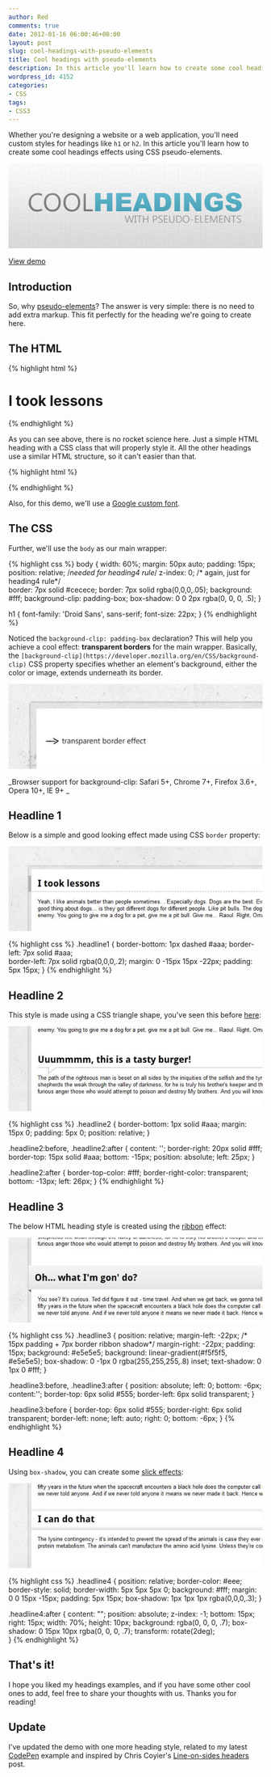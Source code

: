 ```yaml
---
author: Red
comments: true
date: 2012-01-16 06:00:46+00:00
layout: post
slug: cool-headings-with-pseudo-elements
title: Cool headings with pseudo-elements
description: In this article you'll learn how to create some cool headings effects using CSS pseudo-elements.
wordpress_id: 4152
categories:
- CSS
tags:
- CSS3
---
```


Whether you're designing a website or a web application, you'll need custom styles for headings like `h1` or `h2`. In this article you'll learn how to create some cool headings effects using CSS pseudo-elements.

![](/dist/uploads/2012/01/cool-headings-with-pseudo-elements.jpg)

<!-- more -->

[View demo](/dist/uploads/2012/01/cool-headings-with-pseudo-elements-demo.html)

## Introduction

So, why [pseudo-elements](/before-after-pseudo-elements)? The answer is very simple: there is no need to add extra markup. This fit perfectly for the heading we're going to create here.

## The HTML
    
{% highlight html %}
<h1 class="headline1">I took lessons</h1>
{% endhighlight %} 

As you can see above, there is no rocket science here. Just a simple HTML heading with a CSS class that will properly style it. All the other headings use a similar HTML structure, so it can't easier than that.


{% highlight html %}
<link href='http://fonts.googleapis.com/css?family=Droid+Sans:700' rel='stylesheet'>
{% endhighlight %}

Also, for this demo, we'll use a [Google custom font](/google-font-api-and-typekit-solutions-vs-font-face).

## The CSS

Further, we'll use the `body` as our main wrapper:

{% highlight css %}
body {
  width: 60%;
  margin: 50px auto;
  padding: 15px;
  position: relative; /*needed for heading4 rule*/
  z-index: 0; /* again, just for heading4 rule*/    
  border: 7px solid #cecece;
  border: 7px solid rgba(0,0,0,.05);
  background: #fff;
  background-clip: padding-box;
  box-shadow: 0 0 2px rgba(0, 0, 0, .5);
}

h1 {
  font-family: 'Droid Sans', sans-serif;
  font-size: 22px;
}
{% endhighlight %}

Noticed the `background-clip: padding-box` declaration? This will help you achieve a cool effect: **transparent borders** for the main wrapper. Basically, the `[background-clip](https://developer.mozilla.org/en/CSS/background-clip)` CSS property specifies whether an element's background, either the color or image, extends underneath its border.

![Headings with transparent border](/dist/uploads/2012/01/cool-headings-with-pseudo-elements-transparent-border.jpg)

_Browser support for background-clip: Safari 5+, Chrome 7+, Firefox 3.6+, Opera 10+, IE 9+ _

## Headline 1

Below is a simple and good looking effect made using CSS `border` property:

![CSS heading style 1](/dist/uploads/2012/01/css-heading-1.jpg)


{% highlight css %}
.headline1 {
  border-bottom: 1px dashed #aaa;
  border-left: 7px solid #aaa;    
  border-left: 7px solid rgba(0,0,0,.2);
  margin: 0 -15px 15px -22px;
  padding: 5px 15px;
}
{% endhighlight %}

## Headline 2
This style is made using a CSS triangle shape, you've seen this before [here](/css3-animated-dropdown-menu):

![CSS heading style 2](/dist/uploads/2012/01/css-heading-2.jpg)

{% highlight css %}
.headline2 {
  border-bottom: 1px solid #aaa;
  margin: 15px 0;
  padding: 5px 0;
  position: relative;
}

.headline2:before,
.headline2:after {
  content: '';
  border-right: 20px solid #fff;
  border-top: 15px solid #aaa;
  bottom: -15px;
  position: absolute;
  left: 25px;
}

.headline2:after {
  border-top-color: #fff;
  border-right-color: transparent;
  bottom: -13px;
  left: 26px;
}
{% endhighlight %}

## Headline 3

The below HTML heading style is created using the [ribbon](/css-ribbons) effect:

![CSS heading style 3](/dist/uploads/2012/01/css-heading-3.jpg)

{% highlight css %}
.headline3 {
  position: relative;
  margin-left: -22px; /* 15px padding + 7px border ribbon shadow*/
  margin-right: -22px;
  padding: 15px;
  background: #e5e5e5;
  background: linear-gradient(#f5f5f5, #e5e5e5);
  box-shadow: 0 -1px 0 rgba(255,255,255,.8) inset;
  text-shadow: 0 1px 0 #fff;
}

.headline3:before,
.headline3:after {
  position: absolute;
  left: 0;
  bottom: -6px;
  content:'';
  border-top: 6px solid #555;
  border-left: 6px solid transparent;
}

.headline3:before {
  border-top: 6px solid #555;
  border-right: 6px solid transparent;
  border-left: none;
  left: auto;
  right: 0;
  bottom: -6px;
}
{% endhighlight %}

## Headline 4

Using `box-shadow`, you can create some [slick effects](/how-to-create-slick-effects-with-css3-box-shadow):

![CSS heading style 4](/dist/uploads/2012/01/css-heading-4.jpg)

{% highlight css %}
.headline4 {
  position: relative;
  border-color: #eee;
  border-style: solid;
  border-width: 5px 5px 5px 0;
  background: #fff;
  margin: 0 0 15px -15px;
  padding: 5px 15px;
  box-shadow: 1px 1px 1px rgba(0,0,0,.3);
}

.headline4:after {
  content: "";
  position: absolute;
  z-index: -1;
  bottom: 15px;
  right: 15px;
  width: 70%;
  height: 10px;
  background: rgba(0, 0, 0, .7);
  box-shadow: 0 15px 10px rgba(0, 0, 0, .7);
  transform: rotate(2deg);    
}
{% endhighlight %}

## That's it!

I hope you liked my headings examples, and if you have some other cool ones to add, feel free to share your thoughts with us. Thanks you for reading!

## Update

I've updated the demo with one more heading style, related to my latest [CodePen](http://codepen.io/catalinred/pen/bwqta) example and inspired by Chris Coyier's [Line-on-sides headers](http://css-tricks.com/line-on-sides-headers/) post.